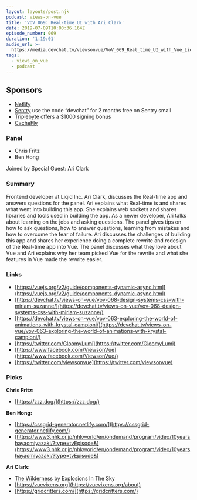 ```yaml
---
layout: layouts/post.njk
podcast: views-on-vue
title: 'VoV 069: Real-time UI with Ari Clark'
date: 2019-07-09T10:00:36.164Z
episode_number: 069
duration: '1:19:01'
audio_url: >-
  https://media.devchat.tv/viewsonvue/VoV_069_Real_time_UI_with_Vue_Liqid_Inc_with_Ari_Clark.mp3
tags:
  - views_on_vue
  - podcast
---
```

## **Sponsors**



*   [Netlify](https://www.netlify.com/)
*   [Sentry](http://sentry.io/) use the code “devchat” for 2 months free on Sentry small
*   [Triplebyte](https://triplebyte.com/vue) offers a $1000 signing bonus
*   [CacheFly](https://www.cachefly.com/)


### **Panel**



*   Chris Fritz
*   Ben Hong

Joined by Special Guest: Ari Clark


### **Summary**

Frontend developer at Liqid Inc. Ari Clark, discusses the Real-time app and answers questions for the panel. Ari explains what Real-time is and shares what went into building this app. She explains web sockets and shares libraries and tools used in building the app. As a newer developer, Ari talks about learning on the jobs and asking questions. The panel gives tips on how to ask questions, how to answer questions, learning from mistakes and how to overcome the fear of failure. Ari discusses the challenges of building this app and shares her experience doing a complete rewrite and redesign of the Real-time app into Vue. The panel discusses what they love about Vue and Ari explains why her team picked Vue for the rewrite and what she features in Vue made the rewrite easier. 


### **Links**



*   [https://vuejs.org/v2/guide/components-dynamic-async.html](https://vuejs.org/v2/guide/components-dynamic-async.html)
*   [https://devchat.tv/views-on-vue/vov-068-design-systems-css-with-miriam-suzanne/](https://devchat.tv/views-on-vue/vov-068-design-systems-css-with-miriam-suzanne/)
*   [https://devchat.tv/views-on-vue/vov-063-exploring-the-world-of-animations-with-krystal-campioni/](https://devchat.tv/views-on-vue/vov-063-exploring-the-world-of-animations-with-krystal-campioni/)
*   [https://twitter.com/GloomyLumi](https://twitter.com/GloomyLumi)
*   [https://www.facebook.com/ViewsonVue](https://www.facebook.com/ViewsonVue/)
*   [https://twitter.com/viewsonvue](https://twitter.com/viewsonvue)


### **Picks**

**Chris Fritz:**



*   [https://zzz.dog/](https://zzz.dog/) 

**Ben Hong:**



*   [https://cssgrid-generator.netlify.com/](https://cssgrid-generator.netlify.com/) 
*   [https://www3.nhk.or.jp/nhkworld/en/ondemand/program/video/10yearshayaomiyazaki/?type=tvEpisode&](https://www3.nhk.or.jp/nhkworld/en/ondemand/program/video/10yearshayaomiyazaki/?type=tvEpisode&) 

**Ari Clark:**



*   [The Wilderness](https://www.amazon.com/Wilderness-Explosions-Sky/dp/B01D7E20T4/ref=sr_1_1?ie=UTF8&qid=1548462018&sr=8-1&linkCode=ll1&tag=devchattv-20&linkId=f06bfe7482dca8bb751ed6d7cc86e2ab&language=en_US) by Explosions In The Sky
*   [https://vuevixens.org](https://vuevixens.org/about)
*   [https://gridcritters.com/](https://gridcritters.com/)
